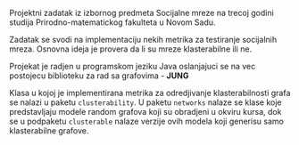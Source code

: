 Projektni zadatak iz izbornog predmeta Socijalne mreze na trecoj godini studija Prirodno-matematickog fakulteta u Novom Sadu.

Zadatak se svodi na implementaciju nekih metrika za testiranje socijalnih mreza. Osnovna ideja je provera da li su mreze klasterabilne ili ne.

Projekat je radjen u programskom jeziku Java oslanjajuci se na vec postojecu biblioteku za rad sa grafovima - <b>JUNG</b>

Klasa u kojoj je implementirana metrika za odredjivanje klasterabilnosti grafa se nalazi u paketu <code>clusterability</code>. U paketu <code>networks</code> nalaze se klase koje predstavljaju modele random grafova koji su obradjeni u okviru kursa, dok se u podpaketu <code>clusterable</code> nalaze verzije ovih modela koji generisu samo klasterabilne grafove.